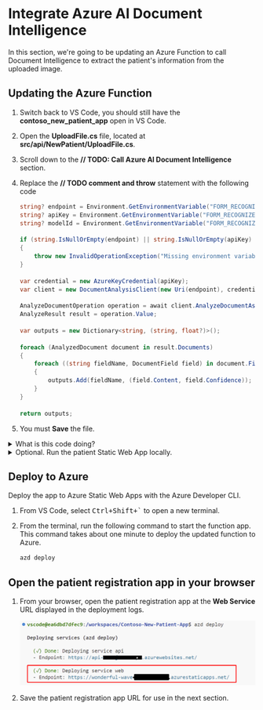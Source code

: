 # Integrate Azure AI Document Intelligence

In this section, we're going to be updating an Azure Function to call Document Intelligence to extract the patient's information from the uploaded image.

## Updating the Azure Function

1. Switch back to VS Code, you should still have the **contoso_new_patient_app** open in VS Code.
1. Open the **UploadFile.cs** file, located at **src/api/NewPatient/UploadFile.cs**.
1. Scroll down to the **// TODO: Call Azure AI Document Intelligence** section.
1. Replace the **// TODO comment and throw** statement with the following code

    ```csharp
    string? endpoint = Environment.GetEnvironmentVariable("FORM_RECOGNIZER_ENDPOINT");
    string? apiKey = Environment.GetEnvironmentVariable("FORM_RECOGNIZER_API_KEY");
    string? modelId = Environment.GetEnvironmentVariable("FORM_RECOGNIZER_MODEL_ID");

    if (string.IsNullOrEmpty(endpoint) || string.IsNullOrEmpty(apiKey) || string.IsNullOrEmpty(modelId))
    {
        throw new InvalidOperationException("Missing environment variables");
    }

    var credential = new AzureKeyCredential(apiKey);
    var client = new DocumentAnalysisClient(new Uri(endpoint), credential);

    AnalyzeDocumentOperation operation = await client.AnalyzeDocumentAsync(WaitUntil.Completed, modelId, file.OpenReadStream());
    AnalyzeResult result = operation.Value;

    var outputs = new Dictionary<string, (string, float?)>();

    foreach (AnalyzedDocument document in result.Documents)
    {
        foreach ((string fieldName, DocumentField field) in document.Fields)
        {
            outputs.Add(fieldName, (field.Content, field.Confidence));
        }
    }

    return outputs;
    ```

1. You must **Save** the file.

<details>
<summary>What is this code doing?</summary>

Let's take some time to understand what this code is doing by breaking it down piece by piece.

```csharp
string? endpoint = Environment.GetEnvironmentVariable("FORM_RECOGNIZER_ENDPOINT");
string? apiKey = Environment.GetEnvironmentVariable("FORM_RECOGNIZER_API_KEY");
string? modelId = Environment.GetEnvironmentVariable("FORM_RECOGNIZER_MODEL_ID");

if (string.IsNullOrEmpty(endpoint) || string.IsNullOrEmpty(apiKey) || string.IsNullOrEmpty(modelId))
{
    throw new InvalidOperationException("Missing environment variables");
}
```

This first piece of code is retrieving the environment variables that contain the keys and other secret information for Azure AI Document Intelligence, avoiding us from hard-coding them into the code. We've also got some `null` checking, to ensure that we have set the values.

```csharp
var credential = new AzureKeyCredential(apiKey);
var client = new DocumentAnalysisClient(new Uri(endpoint), credential);
```

Here, we're creating the connection to Document Intelligence using the endpoint and API key.

```csharp
AnalyzeDocumentOperation operation = await client.AnalyzeDocumentAsync(WaitUntil.Completed, modelId, file.OpenReadStream());
AnalyzeResult result = operation.Value;

var outputs = new Dictionary<string, (string, float?)>();

foreach (AnalyzedDocument document in result.Documents)
{
    foreach ((string fieldName, DocumentField field) in document.Fields)
    {
        outputs.Add(fieldName, (field.Content, field.Confidence));
    }
}

return outputs;
```

Lastly, we'll call Azure AI Document Intelligence, telling it which image we want to analyze and what trained model to use for that. When the result comes back, we'll loop through the fields that were found and return them as a dictionary, which will later be stored in Cosmos DB.

</details>

<details>
<summary>Optional. Run the patient Static Web App locally.</summary>

## Running Locally

To run the application locally, we need to set the environment variables for the Azure Function in the **local.settings.json** file.

1. Create a new file (if one doesn't already exist) at **src/api/local.settings.json** and include the following code:

    ```json
    {
        "IsEncrypted": false,
        "Values": {
          "AzureWebJobsSecretStorageType": "files",
          "FUNCTIONS_WORKER_RUNTIME": "dotnet",          
          "COSMOS_DB": "REPLACE_WITH_COSMOS_DB_CONNECTION_STRING",
          "FORM_RECOGNIZER_API_KEY": "REPLACE_WITH_FORM_RECOGNIZER_API_KEY",
          "FORM_RECOGNIZER_ENDPOINT": "REPLACE_WITH_FORM_RECOGNIZER_ENDPOINT",
          "NEW_PATIENT_STORAGE": "REPLACE_WITH_STORAGE_CONNECTION_STRING",
          "FORM_RECOGNIZER_MODEL_ID": "patient-registration-model"
        },
        "Host": {
          "CORS": "*"
        }
    }
    ```

### List the Azure service keys

You will need the Azure service keys to configure the patient registration app. So, from the terminal window, run the following commands to list the Azure service keys.

1. Run the following command to list Azure service keys.

    ```bash
    azd env get-values
    ```

### Update the local.settings.json file

Replace the placeholders with the values from the `azd env get-values` command.

Once all the environment variables have been set, you can run the application locally.

### Run the application locally

1. Open the **Run and Debug** view from the VS Code sidebar, or select <kbd>Ctrl+Shift+D</kbd> or <kbd>Cmd+Shift+D</kbd> on macOS.

    ![The image shows how to launch the Run and Debug view](img/run.png)

1. From the drop down, select **launch: all**, then select the _Start Debugging_ button.

    ![The image shows how to select launch all](img/launch.png)

    :::info

    Depending on how fast your computer is, it may take up to 30 seconds for the Static Web App to start.

    :::

1. Once all the debuggers have started, navigate to [http://localhost:4280](http://localhost:4280) in your web browser.

### Test the Application

1. Drag and drop one of the training images from the `contoso_new_patient_assets/training_labeled/<language>` folder into the drop zone. Be sure to use an image from the folder that matches the language you used to train the Document Intelligence model.
1. Next, select **Upload**.
1. Once the image has been uploaded, and after a few seconds, you'll see the fields that were extracted from the form.
1. Select **Save** to save the data to Patient Registration Cosmos DB.

    <!-- ![The image shows the fields that were found in the image](img/fields.png) -->

</details>

## Deploy to Azure

Deploy the app to Azure Static Web Apps with the Azure Developer CLI.

1. From VS Code, select <kbd>Ctrl+Shift+`</kbd> to open a new terminal.
1. From the terminal, run the following command to start the function app. This command takes about one minute to deploy the updated function to Azure.

   ```bash
   azd deploy
   ```

## Open the patient registration app in your browser

1. From your browser, open the patient registration app at the **Web Service** URL displayed in the deployment logs.
   
   ![](img/../../25-form-recognizer-studio/img/select-web-service-url.png)
2. Save the patient registration app URL for use in the next section.
